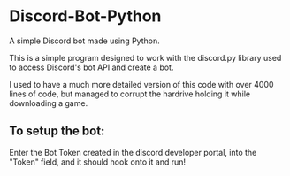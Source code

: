 # Discord-Bot-Python
A simple Discord bot made using Python.

This is a simple program designed to work with the discord.py library used to access Discord's bot API and create a bot.

I used to have a much more detailed version of this code with over 4000 lines of code, but managed to corrupt the hardrive holding it while downloading a game.

## To setup the bot:

Enter the Bot Token created in the discord developer portal, into the "Token" field, and it should hook onto it and run!

